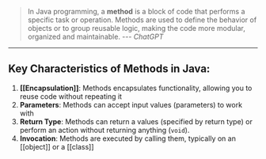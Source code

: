 > In Java programming, a __method__ is a block of code that performs a specific task or operation. Methods are used to define the behavior of objects or to group reusable logic, making the code more modular, organized and maintainable.
> --- _ChatGPT_

---

## Key Characteristics of Methods in Java:
1. __[[Encapsulation]]__: Methods encapsulates functionality, allowing you to reuse code without repeating it
2. __Parameters__: Methods can accept input values (parameters) to work with
3. __Return Type__: Methods can return a values (specified by return type) or perform an action without returning anything (`void`).
4. __Invocation__: Methods are executed by calling them, typically on an [[object]] or a [[class]]